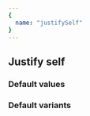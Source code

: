 ```yaml
---
{
  name: "justifySelf"
}
---
```


## Justify self

### Default values
<!-- defaults.values.start -->
<!-- defaults.values.end -->


### Default variants
<!-- defaults.variants.start -->
<!-- defaults.variants.end -->
